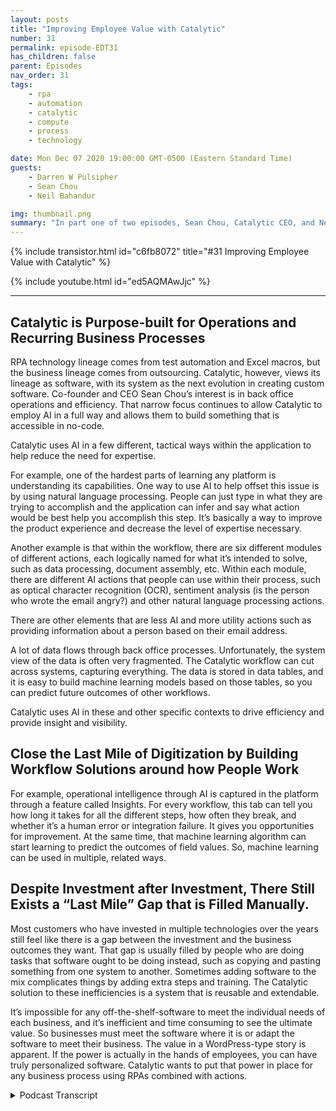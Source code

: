 ```yaml
---
layout: posts
title: "Improving Employee Value with Catalytic"
number: 31
permalink: episode-EDT31
has_children: false
parent: Episodes
nav_order: 31
tags:
    - rpa
    - automation
    - catalytic
    - compute
    - process
    - technology

date: Mon Dec 07 2020 19:00:00 GMT-0500 (Eastern Standard Time)
guests:
    - Darren W Pulsipher
    - Sean Chou
    - Neil Bahandur

img: thumbnail.png
summary: "In part one of two episodes, Sean Chou, Catalytic CEO, and Neil Bahandur, Catalytic Head of Partnerships, join Darren to talk about Catalytic’s technology and how RPAs can help employees become more valuable through automation of back office repeatable processes. "
---
```


{% include transistor.html id="c6fb8072" title="#31 Improving Employee Value with Catalytic" %}

{% include youtube.html id="ed5AQMAwJjc" %}

---

## Catalytic is Purpose-built for Operations and Recurring Business Processes 

RPA technology lineage comes from test automation and Excel macros, but the business lineage comes from outsourcing. Catalytic, however, views its lineage as software, with its system as the next evolution in creating custom software. Co-founder and CEO Sean Chou’s interest is in back office operations and efficiency.  That narrow focus continues to allow Catalytic to employ AI in a full way and allows them to build something that is accessible in no-code.

Catalytic uses AI in a few different, tactical ways within the application to help reduce the need for expertise.

For example, one of the hardest parts of learning any platform is understanding its capabilities. One way to use AI to help offset this issue is by using natural language processing. People can just type in what they are trying to accomplish and the application can infer and say what action would be best help you accomplish this step. It’s basically a way to improve the product experience and decrease the level of expertise necessary.

Another example is that within the workflow, there are six different modules of different actions, each logically named for what it’s intended to solve, such as data processing, document assembly, etc. Within each module, there are different AI actions that people can use within their process, such as optical character recognition (OCR), sentiment analysis (is the person who wrote the email angry?) and other natural language processing actions.

There are other elements that are less AI and more utility actions such as providing information about a person based on their email address.

A lot of data flows through back office processes. Unfortunately, the system view of the data is often very fragmented. The Catalytic workflow can cut across systems, capturing everything. The data is stored in data tables, and it is easy to build machine learning models based on those tables, so you can predict future outcomes of other workflows.

Catalytic uses AI in these and other specific contexts to drive efficiency and provide insight and visibility.

## Close the Last Mile of Digitization by Building Workflow Solutions around how People Work 

For example, operational intelligence through AI is captured in the platform through a feature called Insights. For every workflow, this tab can tell you how long it takes for all the different steps, how often they break, and whether it’s a human error or integration failure. It gives you opportunities for improvement. At the same time, that machine learning algorithm can start learning to predict the outcomes of field values. So, machine learning can be used in multiple, related ways.

## Despite Investment after Investment, There Still Exists a “Last Mile” Gap that is Filled Manually. 

Most customers who have invested in multiple technologies over the years still feel like there is a gap between the investment and the business outcomes they want. That gap is usually filled by people who are doing tasks that software ought to be doing instead, such as copying and pasting something from one system to another. Sometimes adding software to the mix complicates things by adding extra steps and training. The Catalytic solution to these inefficiencies is a system that is reusable and extendable.

It’s impossible for any off-the-shelf-software to meet the individual needs of each business, and it’s inefficient and time consuming to see the ultimate value. So businesses must meet the software where it is or adapt the software to meet their business. The value in a WordPress-type story is apparent. If the power is actually in the hands of employees, you can have truly personalized software. Catalytic wants to put that power in place for any business process using RPAs combined with actions. 


<details>
<summary> Podcast Transcript </summary>

<p></p>

</details>
